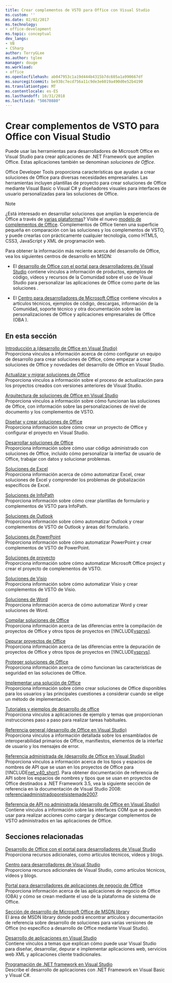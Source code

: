 ```yaml
---
title: Crear complementos de VSTO para Office con Visual Studio
ms.custom: ''
ms.date: 02/02/2017
ms.technology:
- office-development
ms.topic: conceptual
dev_langs:
- VB
- CSharp
author: TerryGLee
ms.author: tglee
manager: douge
ms.workload:
- office
ms.openlocfilehash: ab047953c1a19d444b4315b7dc605a1a990667df
ms.sourcegitcommit: be938c7ecd756a11c9de3e6019a490d0e52b4190
ms.translationtype: MT
ms.contentlocale: es-ES
ms.lasthandoff: 10/31/2018
ms.locfileid: "50670880"
---
```

# <a name="create-vsto-add-ins-for-office-by-using-visual-studio"></a>Crear complementos de VSTO para Office con Visual Studio
  Puede usar las herramientas para desarrolladores de Microsoft Office en Visual Studio para crear aplicaciones de .NET Framework que amplíen Office. Estas aplicaciones también se denominan *soluciones de Office*.  
  
 Office Developer Tools proporciona características que ayudan a crear soluciones de Office para diversas necesidades empresariales. Las herramientas incluyen plantillas de proyecto para crear soluciones de Office mediante Visual Basic o Visual C# y diseñadores visuales para interfaces de usuario personalizadas para las soluciones de Office.  
  
> [!NOTE]  
>  ¿Está interesado en desarrollar soluciones que amplían la experiencia de Office a través de [varias plataformas](https://dev.office.com/add-in-availability)? Visite el nuevo [modelo de complementos de Office](https://dev.office.com/docs/add-ins/overview/office-add-ins). Complementos de Office tienen una superficie pequeña en comparación con las soluciones y los complementos de VSTO, y puede crearlas con prácticamente cualquier tecnología, como HTML5, CSS3, JavaScript y XML de programación web.  
  
 Para obtener la información más reciente acerca del desarrollo de Office, vea los siguientes centros de desarrollo en MSDN:  
  
-   El [desarrollo de Office con el portal para desarrolladores de Visual Studio](http://go.microsoft.com/fwlink/?LinkId=123844) contiene vínculos a información de productos, ejemplos de código, vídeos y recursos de la Comunidad sobre el uso de Visual Studio para personalizar las aplicaciones de Office como parte de las soluciones .  
  
-   El [Centro para desarrolladores de Microsoft Office](http://go.microsoft.com/fwlink/?LinkId=83467) contiene vínculos a artículos técnicos, ejemplos de código, descargas, información de la Comunidad, soporte técnico y otra documentación sobre las personalizaciones de Office y aplicaciones empresariales de Office (OBA ).  
  
## <a name="in-this-section"></a>En esta sección  
 [Introducción a &#40;desarrollo de Office en Visual Studio&#41;](../vsto/getting-started-office-development-in-visual-studio.md)  
 Proporciona vínculos a información acerca de cómo configurar un equipo de desarrollo para crear soluciones de Office, cómo empezar a crear soluciones de Office y novedades del desarrollo de Office en Visual Studio.  
  
 [Actualizar y migrar soluciones de Office](../vsto/upgrading-and-migrating-office-solutions.md)  
 Proporciona vínculos a información sobre el proceso de actualización para los proyectos creados con versiones anteriores de Visual Studio.  
  
 [Arquitectura de soluciones de Office en Visual Studio](../vsto/architecture-of-office-solutions-in-visual-studio.md)  
 Proporciona vínculos a información sobre cómo funcionan las soluciones de Office, con información sobre las personalizaciones de nivel de documento y los complementos de VSTO.  
  
 [Diseñar y crear soluciones de Office](../vsto/designing-and-creating-office-solutions.md)  
 Proporciona información sobre cómo crear un proyecto de Office y configurar el proyecto en Visual Studio.  
  
 [Desarrollar soluciones de Office](../vsto/developing-office-solutions.md)  
 Proporciona información sobre cómo usar código administrado con soluciones de Office, incluido cómo personalizar la interfaz de usuario de Office, trabajar con datos y solucionar problemas.  
  
 [Soluciones de Excel](../vsto/excel-solutions.md)  
 Proporciona información acerca de cómo automatizar Excel, crear soluciones de Excel y comprender los problemas de globalización específicos de Excel.  
  
 [Soluciones de InfoPath](../vsto/infopath-solutions.md)  
 Proporciona información sobre cómo crear plantillas de formulario y complementos de VSTO para InfoPath.  
  
 [Soluciones de Outlook](../vsto/outlook-solutions.md)  
 Proporciona información sobre cómo automatizar Outlook y crear complementos de VSTO de Outlook y áreas del formulario.  
  
 [Soluciones de PowerPoint](../vsto/powerpoint-solutions.md)  
 Proporciona información sobre cómo automatizar PowerPoint y crear complementos de VSTO de PowerPoint.  
  
 [Soluciones de proyecto](../vsto/project-solutions.md)  
 Proporciona información sobre cómo automatizar Microsoft Office project y crear el proyecto de complementos de VSTO.  
  
 [Soluciones de Visio](../vsto/visio-solutions.md)  
 Proporciona información sobre cómo automatizar Visio y crear complementos de VSTO de Visio.  
  
 [Soluciones de Word](../vsto/word-solutions.md)  
 Proporciona información acerca de cómo automatizar Word y crear soluciones de Word.  
  
 [Compilar soluciones de Office](../vsto/building-office-solutions.md)  
 Proporciona información acerca de las diferencias entre la compilación de proyectos de Office y otros tipos de proyectos en [!INCLUDE[vsprvs](../sharepoint/includes/vsprvs-md.md)].  
  
 [Depurar proyectos de Office](../vsto/debugging-office-projects.md)  
 Proporciona información acerca de las diferencias entre la depuración de proyectos de Office y otros tipos de proyectos en [!INCLUDE[vsprvs](../sharepoint/includes/vsprvs-md.md)].  
  
 [Proteger soluciones de Office](../vsto/securing-office-solutions.md)  
 Proporciona información acerca de cómo funcionan las características de seguridad en las soluciones de Office.  
  
 [Implementar una solución de Office](../vsto/deploying-an-office-solution.md)  
 Proporciona información sobre cómo crear soluciones de Office disponibles para los usuarios y las principales cuestiones a considerar cuando se elige un método de implementación.  
  
 [Tutoriales y ejemplos de desarrollo de office](../vsto/office-development-samples-and-walkthroughs.md)  
 Proporciona vínculos a aplicaciones de ejemplo y temas que proporcionan instrucciones paso a paso para realizar tareas habituales.  
  
 [Referencia general &#40;desarrollo de Office en Visual Studio&#41;](../vsto/general-reference-office-development-in-visual-studio.md)  
 Proporciona vínculos a información detallada sobre los ensamblados de interoperabilidad primarios de Office, manifiestos, elementos de la interfaz de usuario y los mensajes de error.  
  
 [Referencia administrada de &#40;desarrollo de Office en Visual Studio&#41;](../vsto/managed-reference-office-development-in-visual-studio.md)  
 Proporciona vínculos a información acerca de los tipos y espacios de nombres de API que se usan en los proyectos de Office para [!INCLUDE[net_v40_short](../sharepoint/includes/net-v40-short-md.md)]. Para obtener documentación de referencia de API sobre los espacios de nombres y tipos que se usan en proyectos de Office destinados a .NET Framework 3.5, vea la siguiente sección de referencia en la documentación de Visual Studio 2008: [referenciaadministradoporelsistemade2007](http://go.microsoft.com/fwlink/?LinkId=160658).  
  
 [Referencia de API no administrada &#40;desarrollo de Office en Visual Studio&#41;](../vsto/unmanaged-api-reference-office-development-in-visual-studio.md)  
 Contiene vínculos a información sobre las interfaces COM que se pueden usar para realizar acciones como cargar y descargar complementos de VSTO administrados en las aplicaciones de Office.  
  
## <a name="related-sections"></a>Secciones relacionadas  
 [Desarrollo de Office con el portal para desarrolladores de Visual Studio](http://go.microsoft.com/fwlink/?LinkId=123844)  
 Proporciona recursos adicionales, como artículos técnicos, vídeos y blogs.  
  
 [Centro para desarrolladores de Visual Studio](http://go.microsoft.com/fwlink/?LinkID=99124)  
 Proporciona recursos adicionales de Visual Studio, como artículos técnicos, vídeos y blogs.  
  
 [Portal para desarrolladores de aplicaciones de negocio de Office](http://go.microsoft.com/fwlink/?LinkId=99125)  
 Proporciona información acerca de las aplicaciones de negocio de Office (OBA) y cómo se crean mediante el uso de la plataforma de sistema de Office.  
  
 [Sección de desarrollo de Microsoft Office de MSDN library](http://go.microsoft.com/fwlink/?LinkId=149870)  
 El área de MSDN library donde podrá encontrar artículos y documentación de referencia sobre desarrollo de soluciones para varias versiones de Office (no específico a desarrollo de Office mediante Visual Studio).  
  
 [Desarrollo de aplicaciones en Visual Studio](https://msdn.microsoft.com/97490c1b-a247-41fb-8f2c-bc4c201eff68)  
 Contiene vínculos a temas que explican cómo puede usar Visual Studio para diseñar, desarrollar, depurar e implementar aplicaciones web, servicios web XML y aplicaciones cliente tradicionales.  
  
 [Programación de .NET framework en Visual Studio](/previous-versions/visualstudio/visual-studio-2010/k1s94fta(v=vs.100))  
 Describe el desarrollo de aplicaciones con .NET Framework en Visual Basic y Visual C#.  
  
  